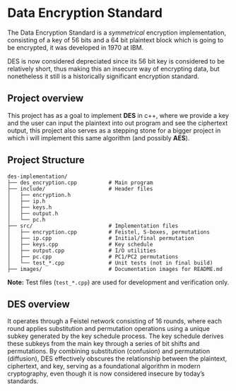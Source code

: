 # Data Encryption Standard

The Data Encryption Standard is a *symmetrical* encryption implementation, consisting of a key of 56 bits and a 64 bit plaintext block which is going to be encrypted, it was developed in 1970 at IBM.

DES is now considered depreciated since its 56 bit key is considered to be relatively short, thus making this an insecure way of encrypting data, but nonetheless it still is a historically significant encryption standard.

## Project overview

This project has as a goal to implement **DES** in c++, where we provide a key and the user can input the plaintext into out program and see the ciphertext output, this project also serves as a stepping stone for a bigger project in which i will implement this same algorithm (and possibly **AES**).

## Project Structure
```
des-implementation/
├── des_encryption.cpp          # Main program
├── include/                    # Header files
│   ├── encryption.h
│   ├── ip.h
│   ├── keys.h
│   ├── output.h
│   └── pc.h
├── src/                        # Implementation files
│   ├── encryption.cpp          # Feistel, S-boxes, permutations
│   ├── ip.cpp                  # Initial/final permutation
│   ├── keys.cpp                # Key schedule
│   ├── output.cpp              # I/O utilities
│   ├── pc.cpp                  # PC1/PC2 permutations
│   └── test_*.cpp              # Unit tests (not in final build)
├── images/                     # Documentation images for README.md
```

**Note:** Test files (`test_*.cpp`) are used for development and verification only.

## DES overview

It operates through a Feistel network consisting of 16 rounds, where each round applies substitution and permutation operations using a unique subkey generated by the key schedule process. The key schedule derives these subkeys from the main key through a series of bit shifts and permutations. By combining substitution (confusion) and permutation (diffusion), DES effectively obscures the relationship between the plaintext, ciphertext, and key, serving as a foundational algorithm in modern cryptography, even though it is now considered insecure by today’s standards.
